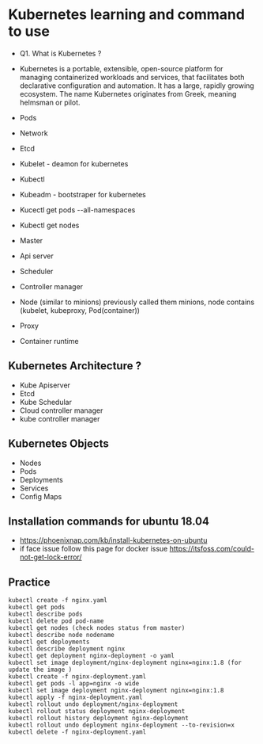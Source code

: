 # Kubernetes learning and command to use

- Q1. What is Kubernetes ?

- Kubernetes is a portable, extensible, open-source platform for managing containerized workloads and services, that facilitates both declarative configuration and automation. It has a large, rapidly growing ecosystem. The name Kubernetes originates from Greek, meaning helmsman or pilot.

- Pods
- Network
- Etcd
- Kubelet - deamon for kubernetes
- Kubectl
- Kubeadm - bootstraper for kubernetes
- Kucectl get pods --all-namespaces
- Kubectl get nodes
- Master
- Api server
- Scheduler 
- Controller manager
- Node (similar to minions) previously called them minions, node contains (kubelet, kubeproxy, Pod(container))
- Proxy
- Container runtime

## Kubernetes Architecture ?

- Kube Apiserver
- Etcd
- Kube Schedular
- Cloud controller manager
- kube controller manager

## Kubernetes Objects

- Nodes
- Pods
- Deployments
- Services
- Config Maps

## Installation commands for ubuntu 18.04

- https://phoenixnap.com/kb/install-kubernetes-on-ubuntu
- if face issue follow this page for docker issue https://itsfoss.com/could-not-get-lock-error/ 

## Practice

```
kubectl create -f nginx.yaml
kubectl get pods
kubectl describe pods
kubectl delete pod pod-name
kubectl get nodes (check nodes status from master)
kubectl describe node nodename
kubectl get deployments
kubectl describe deployment nginx
kubectl get deployment nginx-deployment -o yaml
kubectl set image deployment/nginx-deployment nginx=nginx:1.8 (for update the image )
kubectl create -f nginx-deployment.yaml
kubectl get pods -l app=nginx -o wide
kubectl set image deployment nginx-deployment nginx=nginx:1.8
kubectl apply -f nginx-deployment.yaml
kubectl rollout undo deployment/nginx-deployment 
kubectl rollout status deployment nginx-deployment
kubectl rollout history deployment nginx-deployment
kubectl rollout undo deployment nginx-deployment --to-revision=x
kubectl delete -f nginx-deployment.yaml
```
